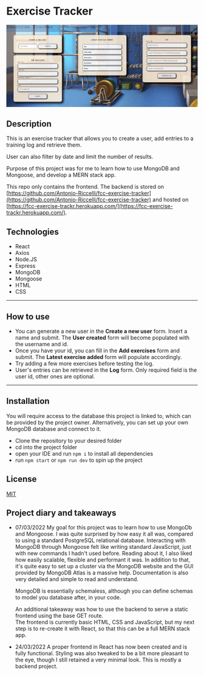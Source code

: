 # Exercise Tracker

![demo](demo.gif)
## Description

This is an exercise tracker that allows you to create a user, add entries to a training log and retrieve them.

User can also filter by date and limit the number of results.

Purpose of this project was for me to learn how to use MongoDB and Mongoose, and develop a MERN stack app.

This repo only contains the frontend. The backend is stored on [https://github.com/Antonio-Riccelli/fcc-exercise-tracker](https://github.com/Antonio-Riccelli/fcc-exercise-tracker) and hosted on [https://fcc-exercise-trackr.herokuapp.com/](https://fcc-exercise-trackr.herokuapp.com/).

## Technologies

- React
- Axios
- Node.JS
- Express
- MongoDB
- Mongoose
- HTML
- CSS

--- 
## How to use

- You can generate a new user in the __Create a new user__ form. Insert a name and submit. The __User created__ form will become populated with the username and id. 
- Once you have your id, you can fill in the __Add exercises__ form and submit. The __Latest exercise added__ form will populate accordingly. 
- Try adding a few more exercises before testing the log.
- User's entries can be retrieved in the __Log__ form. Only required field is the user id, other ones are optional.

---
## Installation

You will require access to the database this project is linked to, which can be provided by the project owner.
Alternatively, you can set up your own MongoDB database and connect to it.

- Clone the repository to your desired folder
- cd into the project folder
- open your IDE and run `npm i` to install all dependencies
- run `npm start` or `npm run dev` to spin up the project

## License

[MIT](https://spdx.org/licenses/MIT.html)

## Project diary and takeaways

- 07/03/2022
  My goal for this project was to learn how to use MongoDb and Mongoose. I was quite surprised by how easy it all was, compared to using a standard PostgreSQL relational database. Interacting with MongoDB through Mongoose felt like writing standard JavaScript, just with new commands I hadn't used before. Reading about it, I also liked how easily scalable, flexible and performant it was. In addition to that, it's quite easy to set up a cluster via the MongoDB website and the GUI provided by MongoDB Atlas is a massive help. Documentation is also very detailed and simple to read and understand. 

  MongoDB is essentially schemaless, although you can define schemas to model you database after, in your code.

  An additional takeaway was how to use the backend to serve a static frontend using the base GET route.  
  The frontend is currently basic HTML, CSS and JavaScript, but my next step is to re-create it with React, so that this can be a full MERN stack app.

- 24/03/2022
  A proper frontend in React has now been created and is fully functional. Styling was also tweaked to be a bit more pleasant to the eye, though I still retained a very minimal look. This is mostly a backend project.

